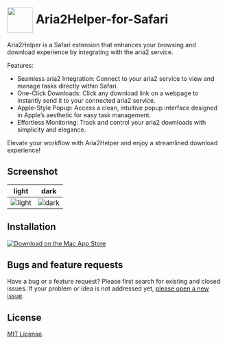 # <img src="https://github.com/wxmvv/Aria2Helper-for-Safari/raw/main/Shared%20(Extension)/Resources/images/icon-256.png" width="60" height="60" align="center" /> Aria2Helper-for-Safari

Aria2Helper is a Safari extension that enhances your browsing and download experience by integrating with the aria2 service.

Features:

- Seamless aria2 Integration: Connect to your aria2 service to view and manage tasks directly within Safari.
- One-Click Downloads: Click any download link on a webpage to instantly send it to your connected aria2 service.
- Apple-Style Popup: Access a clean, intuitive popup interface designed in Apple’s aesthetic for easy task management.
- Effortless Monitoring: Track and control your aria2 downloads with simplicity and elegance.

Elevate your workflow with Aria2Helper and enjoy a streamlined download experience!

## Screenshot

|                                               light                                                |                                                dark                                                |
| :------------------------------------------------------------------------------------------------: | :------------------------------------------------------------------------------------------------: |
| ![light](<https://github.com/wxmvv/Aira2Helper-for-Safari/raw/main/Shared%20(Extension)/shot2.png>) | ![dark](<https://github.com/wxmvv/Aira2Helper-for-Safari/raw/main/Shared%20(Extension)/shot1.png>) |

## Installation

[![Download on the Mac App Store](<https://raw.githubusercontent.com/wxmvv/Aria2Helper-for-Safari/refs/heads/main/Shared%20(Extension)/Download_on_the_Mac_App_Store_Badge_US-UK_RGB_blk_092917.svg>)](https://apps.apple.com/us/app/aria2helper/id6742623503#?platform=mac)

## Bugs and feature requests

Have a bug or a feature request? Please first search for existing and closed issues. If your problem or idea is not
addressed yet, [please open a new issue](https://github.com/wxmvv/Aira2Helper-for-Safari/issues/new).

## License

[MIT License](https://github.com/wxmvv/Aira2Helper-for-Safari/blob/main/LICENSE).

